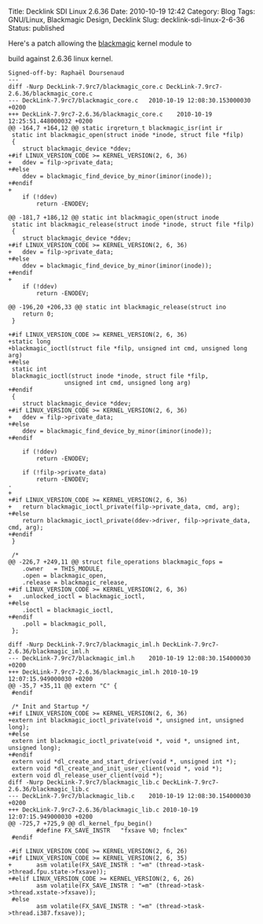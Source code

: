 Title: Decklink SDI Linux 2.6.36
Date: 2010-10-19 12:42
Category: Blog
Tags: GNU/Linux, Blackmagic Design, Decklink
Slug: decklink-sdi-linux-2-6-36
Status: published

Here's a patch allowing the
[blackmagic](http://www.blackmagic-design.com/) kernel module to  
  
build against 2.6.36 linux kernel.

    Signed-off-by: Raphaël Doursenaud 
    ---
    diff -Nurp DeckLink-7.9rc7/blackmagic_core.c DeckLink-7.9rc7-2.6.36/blackmagic_core.c
    --- DeckLink-7.9rc7/blackmagic_core.c   2010-10-19 12:08:30.153000030 +0200
    +++ DeckLink-7.9rc7-2.6.36/blackmagic_core.c    2010-10-19 12:25:51.448000032 +0200
    @@ -164,7 +164,12 @@ static irqreturn_t blackmagic_isr(int ir
     static int blackmagic_open(struct inode *inode, struct file *filp)
     {
        struct blackmagic_device *ddev;
    +#if LINUX_VERSION_CODE >= KERNEL_VERSION(2, 6, 36)
    +   ddev = filp->private_data;
    +#else
        ddev = blackmagic_find_device_by_minor(iminor(inode));
    +#endif
    +
        if (!ddev)
            return -ENODEV;
        
    @@ -181,7 +186,12 @@ static int blackmagic_open(struct inode
     static int blackmagic_release(struct inode *inode, struct file *filp)
     {
        struct blackmagic_device *ddev;
    +#if LINUX_VERSION_CODE >= KERNEL_VERSION(2, 6, 36)
    +   ddev = filp->private_data;
    +#else
        ddev = blackmagic_find_device_by_minor(iminor(inode));
    +#endif
    +
        if (!ddev)
            return -ENODEV;
     
    @@ -196,20 +206,33 @@ static int blackmagic_release(struct ino
        return 0;
     }
     
    +#if LINUX_VERSION_CODE >= KERNEL_VERSION(2, 6, 36)
    +static long
    +blackmagic_ioctl(struct file *filp, unsigned int cmd, unsigned long arg)
    +#else
     static int
     blackmagic_ioctl(struct inode *inode, struct file *filp,
                    unsigned int cmd, unsigned long arg)
    +#endif
     {
        struct blackmagic_device *ddev;
    +#if LINUX_VERSION_CODE >= KERNEL_VERSION(2, 6, 36)
    +   ddev = filp->private_data;
    +#else
        ddev = blackmagic_find_device_by_minor(iminor(inode));
    +#endif
        
        if (!ddev)
            return -ENODEV;
        
        if (!filp->private_data)
            return -ENODEV;
    -   
    +
    +#if LINUX_VERSION_CODE >= KERNEL_VERSION(2, 6, 36)
    +   return blackmagic_ioctl_private(filp->private_data, cmd, arg);
    +#else
        return blackmagic_ioctl_private(ddev->driver, filp->private_data, cmd, arg);
    +#endif
     }
     
     /*
    @@ -226,7 +249,11 @@ struct file_operations blackmagic_fops =
        .owner   = THIS_MODULE,
        .open = blackmagic_open,
        .release = blackmagic_release,
    +#if LINUX_VERSION_CODE >= KERNEL_VERSION(2, 6, 36)
    +   .unlocked_ioctl = blackmagic_ioctl,
    +#else
        .ioctl = blackmagic_ioctl,
    +#endif
        .poll = blackmagic_poll,
     };
     
    diff -Nurp DeckLink-7.9rc7/blackmagic_iml.h DeckLink-7.9rc7-2.6.36/blackmagic_iml.h
    --- DeckLink-7.9rc7/blackmagic_iml.h    2010-10-19 12:08:30.154000030 +0200
    +++ DeckLink-7.9rc7-2.6.36/blackmagic_iml.h 2010-10-19 12:07:15.949000030 +0200
    @@ -35,7 +35,11 @@ extern "C" {
     #endif
     
     /* Init and Startup */
    +#if LINUX_VERSION_CODE >= KERNEL_VERSION(2, 6, 36)
    +extern int blackmagic_ioctl_private(void *, unsigned int, unsigned long);
    +#else
     extern int blackmagic_ioctl_private(void *, void *, unsigned int, unsigned long);
    +#endif
     extern void *dl_create_and_start_driver(void *, unsigned int *);
     extern void *dl_create_and_init_user_client(void *, void *);
     extern void dl_release_user_client(void *);
    diff -Nurp DeckLink-7.9rc7/blackmagic_lib.c DeckLink-7.9rc7-2.6.36/blackmagic_lib.c
    --- DeckLink-7.9rc7/blackmagic_lib.c    2010-10-19 12:08:30.154000030 +0200
    +++ DeckLink-7.9rc7-2.6.36/blackmagic_lib.c 2010-10-19 12:07:15.949000030 +0200
    @@ -725,7 +725,9 @@ dl_kernel_fpu_begin()
            #define FX_SAVE_INSTR   "fxsave %0; fnclex"
     #endif
     
    -#if LINUX_VERSION_CODE >= KERNEL_VERSION(2, 6, 26)
    +#if LINUX_VERSION_CODE >= KERNEL_VERSION(2, 6, 35)
    +       asm volatile(FX_SAVE_INSTR : "=m" (thread->task->thread.fpu.state->fxsave));
    +#elif LINUX_VERSION_CODE >= KERNEL_VERSION(2, 6, 26)
            asm volatile(FX_SAVE_INSTR : "=m" (thread->task->thread.xstate->fxsave));
     #else
            asm volatile(FX_SAVE_INSTR : "=m" (thread->task->thread.i387.fxsave));
